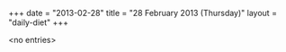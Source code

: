 +++
date = "2013-02-28"
title = "28 February 2013 (Thursday)"
layout = "daily-diet"
+++


\<no entries\>
